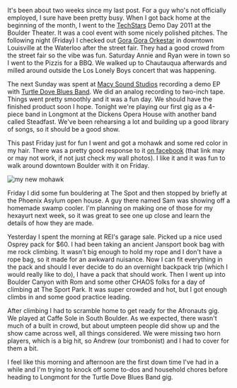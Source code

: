 It's been about two weeks since my last post.  For a guy who's not officially employed, I sure have been pretty busy. When I got back home at the beginning of the month, I went to the [TechStars](http://www.techstars.org/) Demo Day 2011 at the Boulder Theater.  It was a cool event with some nicely polished pitches.  The following night (Friday) I checked out [Gora Gora Orkestar](https://www.facebook.com/pages/Gora-Gora-Orkestar/109623152388928) in downtown Louisville at the Waterloo after the street fair.  They had a good crowd from the street fair so the vibe was fun.  Saturday Annie and Ryan were in town so I went to the Pizzis for a BBQ.  We walked up to Chautauqua afterwards and milled around outside the Los Lonely Boys concert that was happening.

The next Sunday was spent at [Macy Sound Studios](http://macysoundstudios.com/) recording a demo EP with [Turtle Dove Blues Band](https://www.facebook.com/pages/Turtle-Dove-Blues-Band/123713941039995).  We did an analog recording to two-inch tape.  Things went pretty smoothly and it was a fun day.  We should have the finished product soon I hope.  Tonight we're playing our first gig as a 4-piece band in Longmont at the Dickens Opera House with another band called Steadfast.  We've been rehearsing a lot and building up a good library of songs, so it should be a good show.

This past Friday just for fun I went and got a mohawk and some red color in my hair.  There was a pretty good response to it [on facebook](https://www.facebook.com/photo.php?fbid=10150260664060836&set=a.169985075835.130346.611055835&type=1&theater) (that link may or may not work, if not just check my wall photos).  I like it and it was fun to walk around downtown Boulder with it on Friday.

<img src="/photos/summer_2011/060_mohawk.jpg" alt="my new mohawk"/>

Friday I did some fun bouldering at The Spot and then stopped by briefly at the Phoenix Asylum open house.  A guy there named Sam was showing off a homemade swamp cooler.  I'm planning on making one of those for my hexayurt next week, so it was great to see one up close and learn the details of how they are made.

Yesterday I spent the morning at REI's garage sale.  Picked up a nice used Osprey pack for $60.  I had been taking an ancient Jansport book bag with me rock climbing.  It wasn't big enough to hold my rope and I don't have a rope bag, so it made for an awkward nuisance.  Now I can fit everything in the pack and should I ever decide to do an overnight backpack trip (which I would really like to do), I have a pack that should work.  Then I went up into Boulder Canyon with Rom and some other CHAOS folks for a day of climbing at The Sport Park.  It was super crowded and hot, but I got enough climbs in and some good practice leading.

After climbing I had to scramble home to get ready for the Afronauts gig.  We played at Caffe Sole in South Boulder.  As we expected, there wasn't much of a built in crowd, but about umpteen people did show up and the show came across well, all things considered.  We were missing two horn players, which is a big hit, so Andrew (our trombonist) and I had to cover for them a bit.

I feel like this morning and afternoon are the first down time I've had in a while and I'm trying to knock off some to-dos and household chores before heading to Longmont for the Turtle Dove Blues Band gig.

